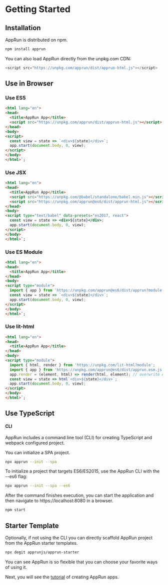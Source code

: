 # Getting Started

## Installation

AppRun is distributed on npm.
```sh
npm install apprun
```

You can also load AppRun directly from the unpkg.com CDN:

```javascript
<script src="https://unpkg.com/apprun/dist/apprun-html.js"></script>
```

## Use in Browser

### Use ES5

```html
<html lang="en">
<head>
  <title>AppRun App</title>
  <script src="https://unpkg.com/apprun/dist/apprun-html.js"></script>
</head>
<body>
<script>
  const view = state => `<div>${state}</div>`;
  app.start(document.body, 0, view);
</script>
</body>
</html>`;

```

### Use JSX

```html
<html lang="en">
<head>
  <title>AppRun App</title>
  <script src="https://unpkg.com/@babel/standalone/babel.min.js"></script>
  <script src="https://unpkg.com/apprun@es6/dist/apprun-html.js"></script>
</head>
<body>
<script type="text/babel" data-presets="es2017, react">
  const view = state => <div>${state}</div>;
  app.start(document.body, 0, view);
</script>
</body>
</html>`;

```

### Use ES Module

```html
<html lang="en">
<head>
  <title>AppRun App</title>
</head>
<body>
<script type="module">
  import { app } from 'https://unpkg.com/apprun@es6/dist/apprun?module';
  const view = state => `<div>${state}</div>`;
  app.start(document.body, 0, view);
</script>
</body>
</html>`;

```

### Use lit-html

```html
<html lang="en">
<head>
  <title>AppRun App</title>
</head>
<body>
<script type="module">
  import { html, render } from 'https://unpkg.com/lit-html?module';
  import { app } from 'https://unpkg.com/apprun@es6/dist/apprun.esm.js';
  app.render = (element, html) => render(html, element); // overwrite AppRun render
  const view = state => html`<div>${state}</div>`;
  app.start(document.body, 0, view);
</script>
</body>
</html>`;

```

## Use TypeScript

#### CLI

AppRun includes a command line tool (CLI) for creating TypeScript and webpack configured project.

You can initialize a SPA project.

```sh
npx apprun --init --spa
```

To initialize a project that targets ES6/ES2015, use the AppRun CLI with the --es6 flag:
```sh
npx apprun --init --spa --es6
```

After the command finishes execution, you can start the application and then navigate to https://localhost:8080 in a browser.

```sh
npm start
```

## Starter Template

Optionally, if not using the CLI you can directly scaffold AppRun project from the AppRun starter templates.
```sh
npx degit apprunjs/apprun-starter
```

You can see AppRun is so flexible that you can choose your favorite ways of using it.

Next, you will see the [tutorial](02-tutorial) of creating AppRun apps.